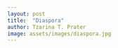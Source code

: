 ```yaml
---
layout: post
title:  "Diaspora"
author: Tzarina T. Prater
image: assets/images/diaspora.jpg
---
```

